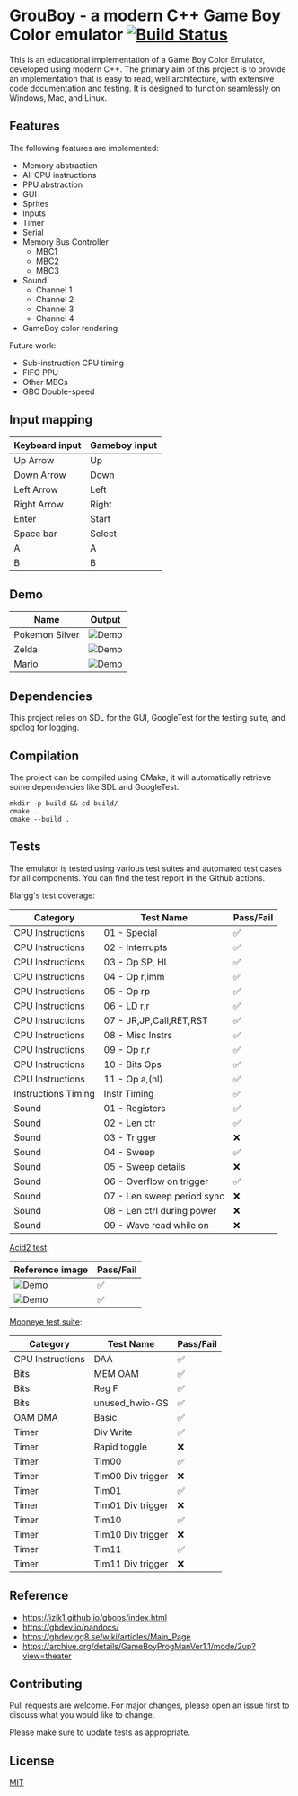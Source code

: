 # GrouBoy - a modern C++ Game Boy Color emulator [![Build Status](https://github.com/arthurgiroux/gbemulator/actions/workflows/ci.yml/badge.svg)](https://github.com/arthurgiroux/gbemulator/actions/workflows/ci.yml/badge.svg)

This is an educational implementation of a Game Boy Color Emulator, developed using modern C++.
The primary aim of this project is to provide an implementation that is easy to read, well architecture, with extensive
code documentation and testing.
It is designed to function seamlessly on Windows, Mac, and Linux.

## Features

The following features are implemented:

* Memory abstraction
* All CPU instructions
* PPU abstraction
* GUI
* Sprites
* Inputs
* Timer
* Serial
* Memory Bus Controller
    * MBC1
    * MBC2
    * MBC3
* Sound
    * Channel 1
    * Channel 2
    * Channel 3
    * Channel 4
* GameBoy color rendering

Future work:

* Sub-instruction CPU timing
* FIFO PPU
* Other MBCs
* GBC Double-speed

## Input mapping

| Keyboard input | Gameboy input |
|----------------|---------------|
| Up Arrow       | Up            |
| Down Arrow     | Down          |
| Left Arrow     | Left          |
| Right Arrow    | Right         |
| Enter          | Start         |
| Space bar      | Select        |
| A              | A             |
| B              | B             |

## Demo

| Name           | Output                                 |
|----------------|----------------------------------------|
| Pokemon Silver | ![Demo](demo_image/pokemon_silver.gif) |
| Zelda          | ![Demo](demo_image/zelda.gif)          |
| Mario          | ![Demo](demo_image/mario.gif)          |

## Dependencies

This project relies on SDL for the GUI, GoogleTest for the testing suite, and spdlog for logging.

## Compilation

The project can be compiled using CMake, it will automatically retrieve some dependencies like SDL and GoogleTest.

```
mkdir -p build && cd build/
cmake ..
cmake --build .
```

## Tests

The emulator is tested using various test suites and automated test cases for all components.
You can find the test report in the Github actions.

Blargg's test coverage:

| Category            | Test Name                  | Pass/Fail           |
|---------------------|----------------------------|---------------------|
| CPU Instructions    | 01 - Special               | :white_check_mark:	 |
| CPU Instructions    | 02 - Interrupts            | :white_check_mark:	 |
| CPU Instructions    | 03 - Op SP, HL             | :white_check_mark:	 |
| CPU Instructions    | 04 - Op r,imm              | :white_check_mark:	 |
| CPU Instructions    | 05 - Op rp                 | :white_check_mark:	 |
| CPU Instructions    | 06 - LD r,r                | :white_check_mark:	 |
| CPU Instructions    | 07 - JR,JP,Call,RET,RST    | :white_check_mark:	 |
| CPU Instructions    | 08 - Misc Instrs           | :white_check_mark:	 |
| CPU Instructions    | 09 - Op r,r                | :white_check_mark:	 |
| CPU Instructions    | 10 - Bits Ops              | :white_check_mark:	 |
| CPU Instructions    | 11 - Op a,(hl)             | :white_check_mark:	 |
| Instructions Timing | Instr Timing               | :white_check_mark:	 |
| Sound               | 01 - Registers             | :white_check_mark:	 |
| Sound               | 02 - Len ctr               | :white_check_mark:	 |
| Sound               | 03 - Trigger               | :x:	                |
| Sound               | 04 - Sweep                 | :white_check_mark:	 |
| Sound               | 05 - Sweep details         | :x:	                |
| Sound               | 06 - Overflow on trigger   | :white_check_mark:	 |
| Sound               | 07 - Len sweep period sync | :x:	                |
| Sound               | 08 - Len ctrl during power | :x:	                |
| Sound               | 09 - Wave read while on    | :x:	                |

[Acid2 test](https://github.com/mattcurrie/dmg-acid2):

| Reference image                                      | Pass/Fail          |
|------------------------------------------------------|--------------------|
| ![Demo](tests/data/reference/acid-reference-dmg.bmp) | :white_check_mark: |
| ![Demo](tests/data/reference/acid-reference-cgb.bmp) | :white_check_mark: |

[Mooneye test suite](https://github.com/Gekkio/mooneye-test-suite):

| Category         | Test Name         | Pass/Fail          |
|------------------|-------------------|--------------------|
| CPU Instructions | DAA               | :white_check_mark: |
| Bits             | MEM OAM           | :white_check_mark: |
| Bits             | Reg F             | :white_check_mark: |
| Bits             | unused_hwio-GS    | :white_check_mark: |
| OAM DMA          | Basic             | :white_check_mark: |
| Timer            | Div Write         | :white_check_mark: |
| Timer            | Rapid toggle      | :x:                |
| Timer            | Tim00             | :white_check_mark: |
| Timer            | Tim00 Div trigger | :x:                |
| Timer            | Tim01             | :white_check_mark: |
| Timer            | Tim01 Div trigger | :x:                |
| Timer            | Tim10             | :white_check_mark: |
| Timer            | Tim10 Div trigger | :x:                |
| Timer            | Tim11             | :white_check_mark: |
| Timer            | Tim11 Div trigger | :x:                |

## Reference

* <https://izik1.github.io/gbops/index.html>
* <https://gbdev.io/pandocs/>
* <https://gbdev.gg8.se/wiki/articles/Main_Page>
* <https://archive.org/details/GameBoyProgManVer1.1/mode/2up?view=theater>

## Contributing

Pull requests are welcome. For major changes, please open an issue first to discuss what you would like to change.

Please make sure to update tests as appropriate.

## License

[MIT](https://choosealicense.com/licenses/mit/)